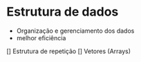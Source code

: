 # Estrutura de dados 

- Organização e gerenciamento dos dados 
- melhor eficiência 

[] Estrutura de repetição 
[] Vetores (Arrays)